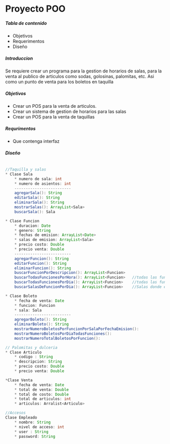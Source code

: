 # Proyecto POO

##### Tabla de contenido
* Objetivos
* Requerimentos
* Diseño

##### Introduccion
Se requiere crear un programa para la gestion de horarios de salas, para la venta al publico de articulos como sodas, golosinas, palomitas, etc. Asi como un punto de venta para los boletos en taquilla

##### Objetivos
* Crear un POS para la venta de articulos.
* Crear un sistema de gestion de horarios para las salas
* Crear un POS para la venta de taquillas

##### Requrimentos
* Que contenga interfaz

##### Diseño
```Java 

//Taquilla y salas
* Clase Sala
	* numero de sala: int
	* numero de asientos: int
	-------------------------
	agregarSala(): String
	editarSala(): String
	eliminarSala(): String
	mostrarSalas(): ArrayList<Sala>
	buscarSala(): Sala

* Clase Funcion
	* duracion: Date
	* genero: String
	* fechas de emision: ArrayList<Date>
	* salas de emision: ArrayList<Sala>
	* precio costo: Double
	* precio venta: Double
	-------------------------
	agregarFuncion(): String
	editarFuncion(): String
	eliminarFuncion(): String
	buscarFuncionPorDescripcion(): ArrayList<Funcion>   
	buscarTodasFuncionesPorHora(): ArrayList<Funcion> 	//todas las funciones que se acercan a tal hora
	buscarTodasFuncionesPorDia(): ArrayList<Funcion> 	//todas las funciones de ese dia
	buscarSalasDeFuncionPorDia(): ArrayList<Funcion>	//Salas donde estara la funcion ese dia

* Clase Boleto
	* fecha de venta: Date
	* funcion: Funcion
	* sala: Sala
	-------------------------
	agregarBoleto(): String
	eliminarBoleto(): String
	mostrarNumeroBoletosPorFuncionPorSalaPorFechaEmision():
	mostrarNumeroBoletosPorDiaTodasFunciones():
	mostrarNumeroTotalBoletosPorFuncion():

// Palomitas y dulceria
* Clase Articulo
	* codigo : String
	* descripcion: String
	* precio costo: Double
	* precio venta: Double

*Clase Venta
	* fecha de venta: Date
	* total de venta: Double
	* total de costo: Double
	* total de articulos: int
	* articulos: Arralist<Articulo>

//Accesos
Clase Empleado
	* nombre: String
	* nivel de acceso: int
	* user : String
	* password: String





```
